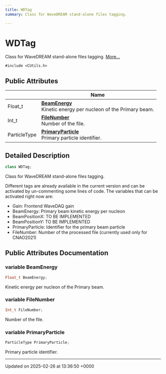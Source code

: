 ```yaml
---
title: WDTag
summary: Class for WaveDREAM stand-alone files tagging. 

---
```


# WDTag



Class for WaveDREAM stand-alone files tagging.  [More...](#detailed-description)


`#include <CUtils.h>`

## Public Attributes

|                | Name           |
| -------------- | -------------- |
| Float_t | **[BeamEnergy](/Classes/classWDTag.md#variable-beamenergy)** <br>Kinetic energy per nucleon of the Primary beam.  |
| Int_t | **[FileNumber](/Classes/classWDTag.md#variable-filenumber)** <br>Number of the file.  |
| ParticleType | **[PrimaryParticle](/Classes/classWDTag.md#variable-primaryparticle)** <br>Primary particle identifier.  |

## Detailed Description

```cpp
class WDTag;
```

Class for WaveDREAM stand-alone files tagging. 

Different tags are already available in the current version and can be activated by un-commenting some lines of code. The variables that can be activated right now are:

* Gain: Frontend WaveDAQ gain
* BeamEnergy: Primary beam kinetic energy per nucleon
* BeamPositionX: TO BE IMPLEMENTED
* BeamPositionY: TO BE IMPLEMENTED
* PrimaryParticle: Identifier for the primary beam particle
* FileNumber: Number of the processed file (currently used only for CNAO2021) 

## Public Attributes Documentation

### variable BeamEnergy

```cpp
Float_t BeamEnergy;
```

Kinetic energy per nucleon of the Primary beam. 

### variable FileNumber

```cpp
Int_t FileNumber;
```

Number of the file. 

### variable PrimaryParticle

```cpp
ParticleType PrimaryParticle;
```

Primary particle identifier. 

-------------------------------

Updated on 2025-02-26 at 13:36:50 +0000